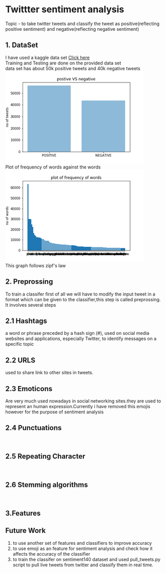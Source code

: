 # Twittter sentiment analysis
Topic - to take twitter tweets and classify the tweet as positive(reflecting positive sentiment) and negative(reflecting negative sentiment)
<br/>

## 1. DataSet
I have used a kaggle data set <a href = "https://www.kaggle.com/c/twitter-sentiment-analysis2">Click here</a><br/>
Training and Testing are done on the provided data set<br/>
data set has about 50k positive tweets and 40k negative tweets
<br/>
<img src = "https://github.com/adibyte95/Twittter-sentiment-analysis/blob/master/charts/comparison.png" alt ="pos_neg chart">
<br/>
Plot of frequency of words against the words 
<img src="https://github.com/adibyte95/Twittter-sentiment-analysis/blob/master/charts/freq_words.png" alt="freq_vs_words">
<br/>
This graph follows zipf's law

## 2. Preprossing
To train a classifer first of all we will have to modify the input tweet in a format which can be given to the classifier,this step is called preprossing.<br/>
It involves several steps<br/>

## 2.1 Hashtags
a word or phrase preceded by a hash sign (#), used on social media websites and applications, especially Twitter, to identify messages on a specific topic

## 2.2 URLS
used to share link to other sites in tweets.
<br/>

## 2.3 Emoticons
Are very much used nowadays in social networking sites.they are used to represent an human expression.Currently i have removed this emojis 
however for the purpose of sentiment analysis
<br/>

## 2.4 Punctuations
<br/>

## 2.5 Repeating Character
<br/>

## 2.6 Stemming algorithms
<br/>



## 3.Features 

## Future Work
1. to use another set of features and classifiers to improve accuracy
2. to use emoji as an feature for sentiment analysis and check how it affects the accuracy of the classifier
3. to train the classifer on sentiment140 dataset and used pull_tweets.py script to pull live tweets from twitter and classify them 
    in real time.
